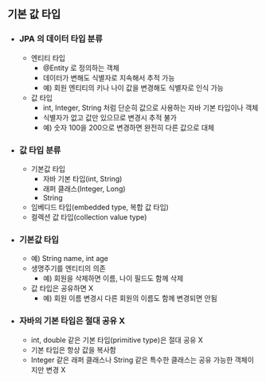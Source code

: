 ## 기본 값 타입

* ### JPA 의 데이터 타입 분류
    * 엔티티 타입
        * @Entity 로 정의하는 객체
        * 데이터가 변해도 식별자로 지속해서 추적 가능
        * 예) 회원 엔티티의 키나 나이 값을 변경해도 식별자로 인식 가능
    * 값 타입
        * int, Integer, String 처럼 단순히 값으로 사용하는 자바 기본 타입이나 객체
        * 식별자가 없고 값만 있으므로 변경시 추적 불가
        * 예) 숫자 100을 200으로 변경하면 완전히 다른 값으로 대체
    

* ### 값 타입 분류
    * 기본값 타입
        * 자바 기본 타입(int, String)
        * 래퍼 클래스(Integer, Long)
        * String
    * 임베디드 타입(embedded type, 복합 값 타입)
    * 컬렉션 값 타입(collection value type)
    

* ### 기본값 타입
    * 예) String name, int age
    * 생명주기를 엔티티의 의존
        * 예) 회원을 삭제하면 이름, 나이 필드도 함께 삭제
    * 값 타입은 공유하면 X
        * 예) 회원 이름 변경시 다른 회원의 이름도 함께 변경되면 안됨
    

* ### 자바의 기본 타입은 절대 공유 X
    * int, double 같은 기본 타입(primitive type)은 절대 공유 X
    * 기본 타입은 항상 값을 복사함
    * Integer 같은 래퍼 클래스나 String 같은 특수한 클래스는 공유 가능한 객체이지만 변경 X